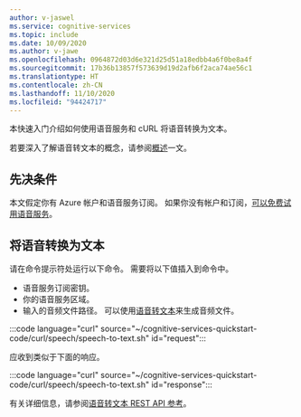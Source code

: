 ```yaml
---
author: v-jaswel
ms.service: cognitive-services
ms.topic: include
ms.date: 10/09/2020
ms.author: v-jawe
ms.openlocfilehash: 0964872d03d6e321d25d51a18edbb4a6f0be8a4f
ms.sourcegitcommit: 17b36b13857f573639d19d2afb6f2aca74ae56c1
ms.translationtype: HT
ms.contentlocale: zh-CN
ms.lasthandoff: 11/10/2020
ms.locfileid: "94424717"
---
```

本快速入门介绍如何使用语音服务和 cURL 将语音转换为文本。

若要深入了解语音转文本的概念，请参阅[概述](../../../speech-to-text.md)一文。

## <a name="prerequisites"></a>先决条件

本文假定你有 Azure 帐户和语音服务订阅。 如果你没有帐户和订阅，[可以免费试用语音服务](../../../overview.md#try-the-speech-service-for-free)。

## <a name="convert-speech-to-text"></a>将语音转换为文本

请在命令提示符处运行以下命令。 需要将以下值插入到命令中。
- 语音服务订阅密钥。
- 你的语音服务区域。
- 输入的音频文件路径。 可以使用[语音转文本](../../../get-started-text-to-speech.md)来生成音频文件。

:::code language="curl" source="~/cognitive-services-quickstart-code/curl/speech/speech-to-text.sh" id="request":::

应收到类似于下面的响应。

:::code language="curl" source="~/cognitive-services-quickstart-code/curl/speech/speech-to-text.sh" id="response":::

有关详细信息，请参阅[语音转文本 REST API 参考](../../../rest-speech-to-text.md)。
